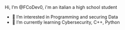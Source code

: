Hi, I’m @FCoDev0, i'm an italian a high school student
- 👀 I’m interested in Programming and securing Data
- 🌱 I’m currently learning Cybersecurity, C++, Python

<!---
FCoDev0/FCoDev0 is a ✨ special ✨ repository because its `README.md` (this file) appears on your GitHub profile.
You can click the Preview link to take a look at your changes.
--->
